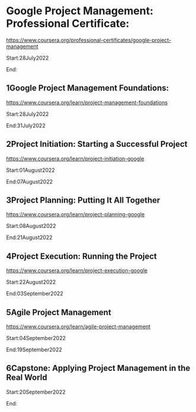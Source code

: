 # Google Project Management: Professional Certificate:
https://www.coursera.org/professional-certificates/google-project-management

Start:28July2022

End:

## 1Google Project Management Foundations:
https://www.coursera.org/learn/project-management-foundations

Start:28July2022

End:31July2022

## 2Project Initiation: Starting a Successful Project

https://www.coursera.org/learn/project-initiation-google

Start:01August2022

End:07August2022

##  3Project Planning: Putting It All Together

https://www.coursera.org/learn/project-planning-google

Start:08August2022

End:21August2022

##  4Project Execution: Running the Project

https://www.coursera.org/learn/project-execution-google

Start:22August2022

End:03September2022

## 5Agile Project Management

https://www.coursera.org/learn/agile-project-management

Start:04September2022

End:19September2022

## 6Capstone: Applying Project Management in the Real World

Start:20September2022

End:
